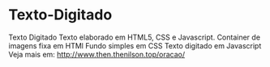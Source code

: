 # Texto-Digitado
Texto Digitado
Texto elaborado  em HTML5, CSS e Javascript.
Container de imagens fixa em  HTMl
Fundo simples  em CSS
Texto digitado em Javascript
Veja mais em:
http://www.then.thenilson.top/oracao/
